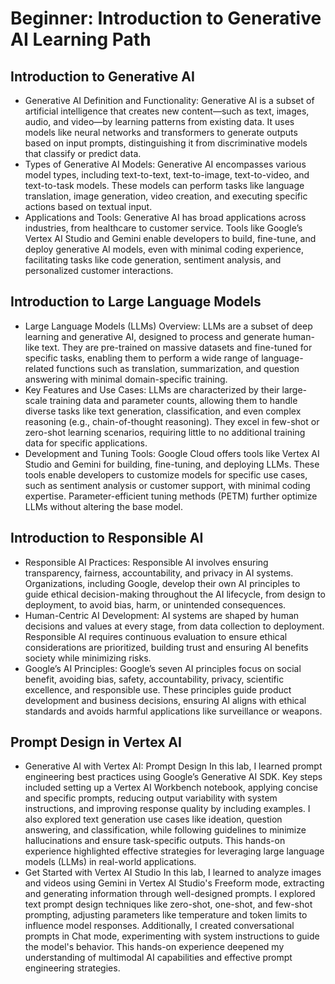 # Beginner: Introduction to Generative AI Learning Path
## Introduction to Generative AI
<ul>
<li>Generative AI Definition and Functionality: Generative AI is a subset of artificial intelligence that creates new content—such as text, images, audio, and video—by learning patterns from existing data. It uses models like neural networks and transformers to generate outputs based on input prompts, distinguishing it from discriminative models that classify or predict data.

<li>Types of Generative AI Models: Generative AI encompasses various model types, including text-to-text, text-to-image, text-to-video, and text-to-task models. These models can perform tasks like language translation, image generation, video creation, and executing specific actions based on textual input.

<li>Applications and Tools: Generative AI has broad applications across industries, from healthcare to customer service. Tools like Google’s Vertex AI Studio and Gemini enable developers to build, fine-tune, and deploy generative AI models, even with minimal coding experience, facilitating tasks like code generation, sentiment analysis, and personalized customer interactions.
</ul>

## Introduction to Large Language Models
<ul>
<li> Large Language Models (LLMs) Overview: LLMs are a subset of deep learning and generative AI, designed to process and generate human-like text. They are pre-trained on massive datasets and fine-tuned for specific tasks, enabling them to perform a wide range of language-related functions such as translation, summarization, and question answering with minimal domain-specific training.

<li> Key Features and Use Cases: LLMs are characterized by their large-scale training data and parameter counts, allowing them to handle diverse tasks like text generation, classification, and even complex reasoning (e.g., chain-of-thought reasoning). They excel in few-shot or zero-shot learning scenarios, requiring little to no additional training data for specific applications.

<li> Development and Tuning Tools: Google Cloud offers tools like Vertex AI Studio and Gemini for building, fine-tuning, and deploying LLMs. These tools enable developers to customize models for specific use cases, such as sentiment analysis or customer support, with minimal coding expertise. Parameter-efficient tuning methods (PETM) further optimize LLMs without altering the base model.
</ul>

## Introduction to Responsible AI
<ul>
<li> Responsible AI Practices: Responsible AI involves ensuring transparency, fairness, accountability, and privacy in AI systems. Organizations, including Google, develop their own AI principles to guide ethical decision-making throughout the AI lifecycle, from design to deployment, to avoid bias, harm, or unintended consequences.
<li> Human-Centric AI Development: AI systems are shaped by human decisions and values at every stage, from data collection to deployment. Responsible AI requires continuous evaluation to ensure ethical considerations are prioritized, building trust and ensuring AI benefits society while minimizing risks.
<li> Google’s AI Principles: Google’s seven AI principles focus on social benefit, avoiding bias, safety, accountability, privacy, scientific excellence, and responsible use. These principles guide product development and business decisions, ensuring AI aligns with ethical standards and avoids harmful applications like surveillance or weapons.
</ul>

## Prompt Design in Vertex AI
<ul>
<li>
Generative AI with Vertex AI: Prompt Design
In this lab, I learned prompt engineering best practices using Google’s Generative AI SDK. Key steps included setting up a Vertex AI Workbench notebook, applying concise and specific prompts, reducing output variability with system instructions, and improving response quality by including examples. I also explored text generation use cases like ideation, question answering, and classification, while following guidelines to minimize hallucinations and ensure task-specific outputs. This hands-on experience highlighted effective strategies for leveraging large language models (LLMs) in real-world applications.

<li> Get Started with Vertex AI Studio
In this lab, I learned to analyze images and videos using Gemini in Vertex AI Studio's Freeform mode, extracting and generating information through well-designed prompts. I explored text prompt design techniques like zero-shot, one-shot, and few-shot prompting, adjusting parameters like temperature and token limits to influence model responses. Additionally, I created conversational prompts in Chat mode, experimenting with system instructions to guide the model's behavior. This hands-on experience deepened my understanding of multimodal AI capabilities and effective prompt engineering strategies.
</ul>


